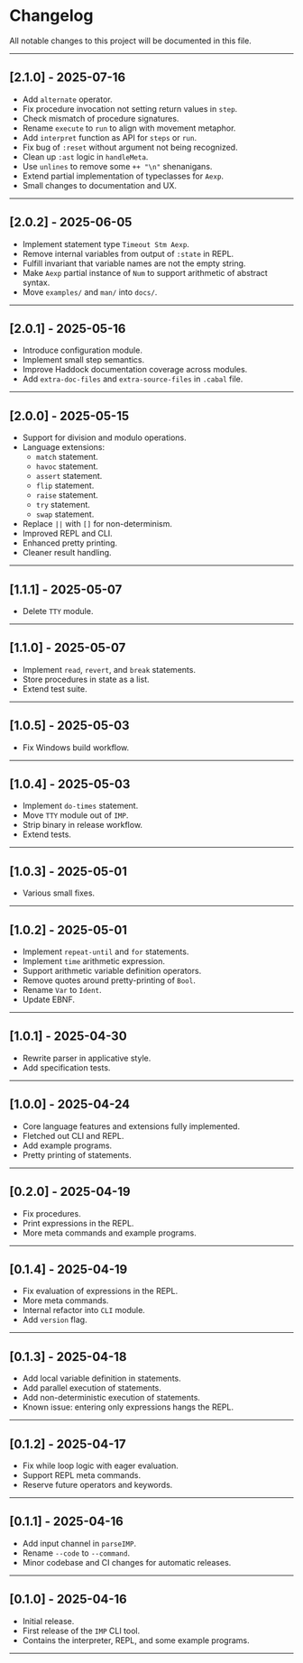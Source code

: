 # Changelog

All notable changes to this project will be documented in this file.

---

## [2.1.0] - 2025-07-16

- Add `alternate` operator.
- Fix procedure invocation not setting return values in `step`.
- Check mismatch of procedure signatures.
- Rename `execute` to `run` to align with movement metaphor.
- Add `interpret` function as API for `steps` or `run`.
- Fix bug of `:reset` without argument not being recognized.
- Clean up `:ast` logic in `handleMeta`.
- Use `unlines` to remove some `++ "\n"` shenanigans.
- Extend partial implementation of typeclasses for `Aexp`.
- Small changes to documentation and UX.

---

## [2.0.2] - 2025-06-05

- Implement statement type `Timeout Stm Aexp`.
- Remove internal variables from output of `:state` in REPL.
- Fulfill invariant that variable names are not the empty string.
- Make `Aexp` partial instance of `Num` to support arithmetic of abstract syntax.
- Move `examples/` and `man/` into `docs/`.

---

## [2.0.1] - 2025-05-16

- Introduce configuration module.
- Implement small step semantics.
- Improve Haddock documentation coverage across modules.
- Add `extra-doc-files` and `extra-source-files` in `.cabal` file.

---

## [2.0.0] - 2025-05-15

- Support for division and modulo operations.
- Language extensions:
  - `match` statement.
  - `havoc` statement.
  - `assert` statement.
  - `flip` statement.
  - `raise` statement.
  - `try` statement.
  - `swap` statement.
- Replace `||` with `[]` for non-determinism.
- Improved REPL and CLI.
- Enhanced pretty printing.
- Cleaner result handling.

---

## [1.1.1] - 2025-05-07

- Delete `TTY` module.

---

## [1.1.0] - 2025-05-07

- Implement `read`, `revert`, and `break` statements.
- Store procedures in state as a list.
- Extend test suite.

---

## [1.0.5] - 2025-05-03

- Fix Windows build workflow.

---

## [1.0.4] - 2025-05-03

- Implement `do-times` statement.
- Move `TTY` module out of `IMP`.
- Strip binary in release workflow.
- Extend tests.

---

## [1.0.3] - 2025-05-01

- Various small fixes.

---

## [1.0.2] - 2025-05-01

- Implement `repeat-until` and `for` statements.
- Implement `time` arithmetic expression.
- Support arithmetic variable definition operators.
- Remove quotes around pretty-printing of `Bool`.
- Rename `Var` to `Ident`.
- Update EBNF.

---

## [1.0.1] - 2025-04-30

- Rewrite parser in applicative style.
- Add specification tests.

---

## [1.0.0] - 2025-04-24

- Core language features and extensions fully implemented.
- Fletched out CLI and REPL.
- Add example programs.
- Pretty printing of statements.

---

## [0.2.0] - 2025-04-19

- Fix procedures.
- Print expressions in the REPL.
- More meta commands and example programs.

---

## [0.1.4] - 2025-04-19

- Fix evaluation of expressions in the REPL.
- More meta commands.
- Internal refactor into `CLI` module.
- Add `version` flag.

---

## [0.1.3] - 2025-04-18

- Add local variable definition in statements.
- Add parallel execution of statements.
- Add non-deterministic execution of statements.
- Known issue: entering only expressions hangs the REPL.

---

## [0.1.2] - 2025-04-17

- Fix while loop logic with eager evaluation.
- Support REPL meta commands.
- Reserve future operators and keywords.

---

## [0.1.1] - 2025-04-16

- Add input channel in `parseIMP`.
- Rename `--code` to `--command`.
- Minor codebase and CI changes for automatic releases.

---

## [0.1.0] - 2025-04-16

- Initial release.
- First release of the `IMP` CLI tool.
- Contains the interpreter, REPL, and some example programs.

---
